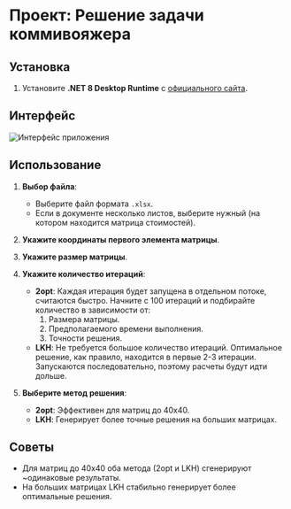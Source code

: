 # Проект: Решение задачи коммивояжера

## Установка

1. Установите **.NET 8 Desktop Runtime** с [официального сайта](https://dotnet.microsoft.com/en-us/download/dotnet/thank-you/runtime-desktop-8.0.2-windows-x64-installer).

## Интерфейс

![Интерфейс приложения](https://github.com/user-attachments/assets/8912cbb7-7666-47d7-b814-ebc12e4df739)

## Использование

1. **Выбор файла**:
   - Выберите файл формата `.xlsx`.
   - Если в документе несколько листов, выберите нужный (на котором находится матрица стоимостей).

2. **Укажите координаты первого элемента матрицы**.

3. **Укажите размер матрицы**.

4. **Укажите количество итераций**:
   - **2opt**: Каждая итерация будет запущена в отдельном потоке, считаются быстро. Начните с 100 итераций и подбирайте количество в зависимости от:
     1. Размера матрицы.
     2. Предполагаемого времени выполнения.
     3. Точности решения.
   - **LKH**: Не требуется большое количество итераций. Оптимальное решение, как правило, находится в первые 2-3 итерации. Запускаются последовательно, поэтому расчеты будут идти дольше.

5. **Выберите метод решения**:
   - **2opt**: Эффективен для матриц до 40x40.
   - **LKH**: Генерирует более точные решения на больших матрицах.

## Советы

- Для матриц до 40x40 оба метода (2opt и LKH) сгенерируют ~одинаковые результаты.
- На больших матрицах LKH стабильно генерирует более оптимальные решения.
